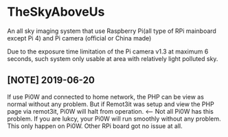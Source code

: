 # TheSkyAboveUs
An all sky imaging system that use Raspberry Pi(all type of RPi mainboard except Pi 4) and Pi camera (official or China made)

Due to the exposure time limitation of the Pi camera v1.3 at maximum 6 seconds, such system only usable at area with relatively light polluted sky.

[NOTE] 2019-06-20
-
If use Pi0W and connected to home network, the PHP can be view as normal without any problem.
But if Remot3it was setup and view the PHP page via remot3it, Pi0W will halt from operation. <-- Not all Pi0W has this problem. If you are lukcy, your Pi0W will run smoothly without any problem.
This only happen on Pi0W. Other RPi board got no issue at all.


